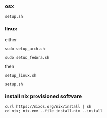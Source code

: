 ### osx

```
setup.sh
```

### linux

either

```
sudo setup_arch.sh

sudo setup_fedora.sh
```

then

```
setup_linux.sh

setup.sh
```

### install nix provisioned software

```
curl https://nixos.org/nix/install | sh
cd nix; nix-env --file install.nix --install
```
